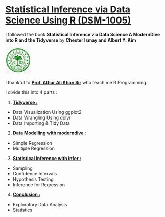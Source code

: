 # [**Statistical Inference via Data Science Using R (DSM-1005)**](https://github.com/MohammadWasiq0786/Statistical-Inference-via-Data-Science-Using-R)

I followed the book **Statistical Inference via Data Science A ModernDive into R and 
the Tidyverse** by **Chester Ismay and Albert Y. Kim**

![image](https://github.com/mohammadwasiq0/mohammadwasiq0/blob/main/amu_logo_resized.png)

I thankful to [**Prof. Athar Ali Khan Sir**](https://www.amu.ac.in/faculty/statistics-and-operations-research/athar-ali-khan) who teach me R Programming.

I divide this into 4 parts :

1. [**Tidyverse :**](https://github.com/MohammadWasiq0786/Statistical-Inference-via-Data-Science-Using-R/blob/main/Part%20-%20I%20%20Tydiverse%20with%20Wasiq.Rmd)
* Data Visualization Using ggplot2
* Data Wrangling Using dplyr
* Data Importing & Tidy Data

2. [**Data Modelling with moderndive :**](https://github.com/MohammadWasiq0786/Statistical-Inference-via-Data-Science-Using-R/blob/main/Part%20-%20II%20%20%20ModernDive%20with%20Wasiq.Rmd)
* Simple Regression
* Multiple Regression

3. [**Statistical Inference with infer :**](https://github.com/MohammadWasiq0786/Statistical-Inference-via-Data-Science-Using-R/blob/main/Part%20-%20III%20%20Infer%20with%20Wasiq.Rmd)
* Sampling
* Confidence Intervals
* Hypothesis Testing
* Inference for Regression

4. [**Conclusion :**](https://github.com/MohammadWasiq0786/Statistical-Inference-via-Data-Science-Using-R/blob/main/Part%20-%20IV%20Regression%20with%20Wasiq.Rmd)
* Exploratory Data Analysis
* Statistics
